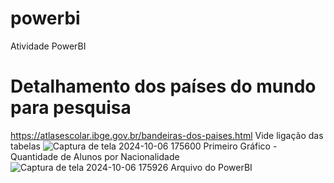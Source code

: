 # powerbi
Atividade PowerBI
# Detalhamento dos países do mundo para pesquisa #
https://atlasescolar.ibge.gov.br/bandeiras-dos-paises.html
Vide ligação das tabelas
![Captura de tela 2024-10-06 175600](https://github.com/user-attachments/assets/d6a3e0cb-6662-443d-8767-609bec1cc701)
Primeiro Gráfico - Quantidade de Alunos por Nacionalidade
![Captura de tela 2024-10-06 175926](https://github.com/user-attachments/assets/d5897368-7ecd-4fed-9ab6-feb45d9c08c9)
Arquivo do PowerBI
